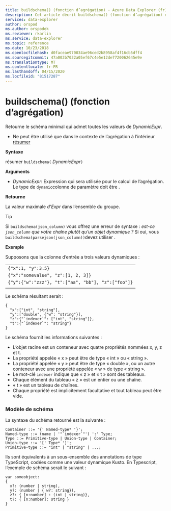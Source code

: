 ```yaml
---
title: buildschema() (fonction d’agrégation) - Azure Data Explorer (fr) Microsoft Docs
description: Cet article décrit buildschema() (fonction d’agrégation) dans Azure Data Explorer.
services: data-explorer
author: orspod
ms.author: orspodek
ms.reviewer: rkarlin
ms.service: data-explorer
ms.topic: reference
ms.date: 10/23/2018
ms.openlocfilehash: d0faceae970034ae96ced2b8958af4f16cb5dff4
ms.sourcegitcommit: 47a002b7032a05ef67c4e5e12de7720062645e9e
ms.translationtype: MT
ms.contentlocale: fr-FR
ms.lasthandoff: 04/15/2020
ms.locfileid: "81517287"
---
```

# <a name="buildschema-aggregation-function"></a>buildschema() (fonction d’agrégation)

Retourne le schéma minimal qui admet toutes les valeurs de *DynamicExpr*.

* Ne peut être utilisé que dans le contexte de l’agrégation à l’intérieur [résumer](summarizeoperator.md)

**Syntaxe**

résumer `buildschema(` *DynamicExpr*`)`

**Arguments**

* *DynamicExpr*: Expression qui sera utilisée pour le calcul de l’agrégation. Le type de `dynamic`colonne de paramètre doit être . 

**Retourne**

La valeur maximale *d’Expr* dans l’ensemble du groupe.

> [!TIP] 
> Si `buildschema(json_column)` vous offrez une erreur de syntaxe : *est-ce `json_column` que votre chaîne plutôt qu’un objet dynamique ?* Si oui, vous `buildschema(parsejson(json_column))`devez utiliser .

**Exemple**

Supposons que la colonne d’entrée a trois valeurs dynamiques :

||
|---|
|`{"x":1, "y":3.5}`|
|`{"x":"somevalue", "z":[1, 2, 3]}`|
|`{"y":{"w":"zzz"}, "t":["aa", "bb"], "z":["foo"]}`|
||

Le schéma résultant serait :

    { 
      "x":["int", "string"], 
      "y":["double", {"w": "string"}], 
      "z":{"`indexer`": ["int", "string"]}, 
      "t":{"`indexer`": "string"} 
    }

Le schéma fournit les informations suivantes :

* L’objet racine est un conteneur avec quatre propriétés nommées x, y, z et t.
* La propriété appelée « x » peut être de type « int » ou « string ».
* La propriété appelée « y » peut être de type « double », ou un autre conteneur avec une propriété appelée « w » de type « string ».
* Le mot-clé ``indexer`` indique que « z » et « t » sont des tableaux.
* Chaque élément du tableau « z » est un entier ou une chaîne.
* « t » est un tableau de chaînes.
* Chaque propriété est implicitement facultative et tout tableau peut être vide.

### <a name="schema-model"></a>Modèle de schéma

La syntaxe du schéma retourné est la suivante :

    Container ::= '{' Named-type* '}';
    Named-type ::= (name | '"`indexer`"') ':' Type;
    Type ::= Primitive-type | Union-type | Container;
    Union-type ::= '[' Type* ']';
    Primitive-type ::= "int" | "string" | ...;

Ils sont équivalents à un sous-ensemble des annotations de type TypeScript, codées comme une valeur dynamique Kusto. En Typescript, l’exemple de schéma serait le suivant :

    var someobject: 
    { 
      x?: (number | string), 
      y?: (number | { w?: string}), 
      z?: { [n:number] : (int | string)},
      t?: { [n:number]: string } 
    }